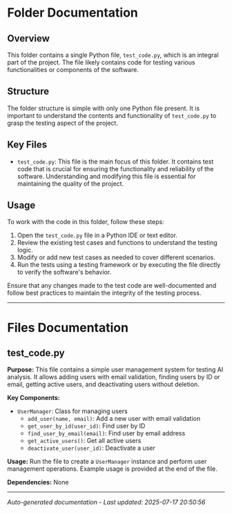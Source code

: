 # Folder Documentation

## Overview
This folder contains a single Python file, `test_code.py`, which is an integral part of the project. The file likely contains code for testing various functionalities or components of the software.

## Structure
The folder structure is simple with only one Python file present. It is important to understand the contents and functionality of `test_code.py` to grasp the testing aspect of the project.

## Key Files
- `test_code.py`: This file is the main focus of this folder. It contains test code that is crucial for ensuring the functionality and reliability of the software. Understanding and modifying this file is essential for maintaining the quality of the project.

## Usage
To work with the code in this folder, follow these steps:
1. Open the `test_code.py` file in a Python IDE or text editor.
2. Review the existing test cases and functions to understand the testing logic.
3. Modify or add new test cases as needed to cover different scenarios.
4. Run the tests using a testing framework or by executing the file directly to verify the software's behavior.

Ensure that any changes made to the test code are well-documented and follow best practices to maintain the integrity of the testing process.

---

# Files Documentation

## test_code.py

**Purpose:** This file contains a simple user management system for testing AI analysis. It allows adding users with email validation, finding users by ID or email, getting active users, and deactivating users without deletion.

**Key Components:**
- `UserManager`: Class for managing users
  - `add_user(name, email)`: Add a new user with email validation
  - `get_user_by_id(user_id)`: Find user by ID
  - `find_user_by_email(email)`: Find user by email address
  - `get_active_users()`: Get all active users
  - `deactivate_user(user_id)`: Deactivate a user

**Usage:** Run the file to create a `UserManager` instance and perform user management operations. Example usage is provided at the end of the file.

**Dependencies:** None

---
*Auto-generated documentation - Last updated: 2025-07-17 20:50:56*
